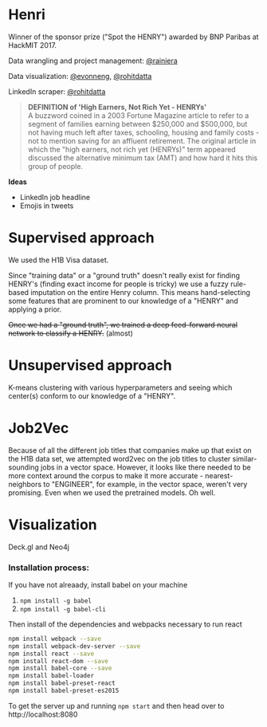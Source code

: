 # Henri

Winner of the sponsor prize ("Spot the HENRY") awarded by BNP Paribas at HackMIT 2017.

Data wrangling and project management: [@rainiera](https://github.com/rainiera)

Data visualization: [@evonneng](https://github.com/evonneng), [@rohitdatta](https://github.com/rohitdatta)

LinkedIn scraper: [@rohitdatta](https://github.com/rohitdatta)

> **DEFINITION of 'High Earners, Not Rich Yet - HENRYs'**  
> A buzzword coined in a 2003 Fortune Magazine article to refer to a segment of families earning between $250,000 and $500,000, but not having much left after taxes, schooling, housing and family costs - not to mention saving for an affluent retirement. The original article in which the "high earners, not rich yet (HENRYs)" term appeared discussed the alternative minimum tax (AMT) and how hard it hits this group of people.

**Ideas**

- LinkedIn job headline
- Emojis in tweets

# Supervised approach

We used the H1B Visa dataset.

Since "training data" or a "ground truth" doesn't really exist for finding HENRY's (finding exact income for people is tricky) we use a fuzzy rule-based imputation on the entire Henry column. This means hand-selecting some features that are prominent to our knowledge of a "HENRY" and applying a prior.

~~Once we had a "ground truth", we trained a deep feed-forward neural network to classify a HENRY.~~ (almost)

# Unsupervised approach

K-means clustering with various hyperparameters and seeing which center(s) conform to our knowledge of a "HENRY".

# Job2Vec

Because of all the different job titles that companies make up that exist on the H1B data set, we attempted word2vec on the job titles to cluster similar-sounding jobs in a vector space. However, it looks like there needed to be more context around the corpus to make it more accurate - nearest-neighbors to "ENGINEER", for example, in the vector space, weren't very promising. Even when we used the pretrained models. Oh well.

# Visualization

Deck.gl and Neo4j

### Installation process:

If you have not alreaady, install babel on your machine
1. ```npm install -g babel```
2. ```npm install -g babel-cli```

Then install of the dependencies and webpacks necessary to run react
```bash
npm install webpack --save 
npm install webpack-dev-server --save
npm install react --save
npm install react-dom --save
npm install babel-core --save
npm install babel-loader
npm install babel-preset-react
npm install babel-preset-es2015
```

To get the server up and running
```npm start```
and then head over to http://localhost:8080
